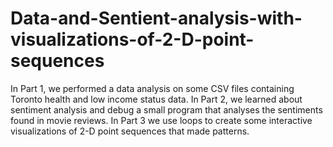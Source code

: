 # Data-and-Sentient-analysis-with-visualizations-of-2-D-point-sequences


In Part 1, we performed a data analysis on some CSV files containing Toronto health and low income status data. In Part 2, we learned about sentiment analysis and debug a small program that analyses the sentiments found in movie reviews. In Part 3 we use loops to create some interactive visualizations of 2-D point sequences that made patterns.
